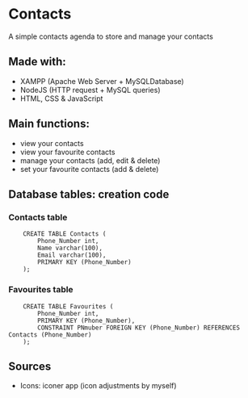 # Contacts
A simple contacts agenda to store and manage your contacts

## Made with:
- XAMPP (Apache Web Server + MySQLDatabase)
- NodeJS (HTTP request + MySQL queries)
- HTML, CSS & JavaScript

## Main functions:
- view your contacts
- view your favourite contacts
- manage your contacts (add, edit & delete)
- set your favourite contacts (add & delete)

## Database tables: creation code
### Contacts table
		CREATE TABLE Contacts (
			Phone_Number int,
			Name varchar(100),
			Email varchar(100),
			PRIMARY KEY (Phone_Number)
		);
### Favourites table
		CREATE TABLE Favourites (
			Phone_Number int,
			PRIMARY KEY (Phone_Number),
			CONSTRAINT PNmuber FOREIGN KEY (Phone_Number) REFERENCES Contacts (Phone_Number)
		);

## Sources
- Icons: iconer app (icon adjustments by myself)
